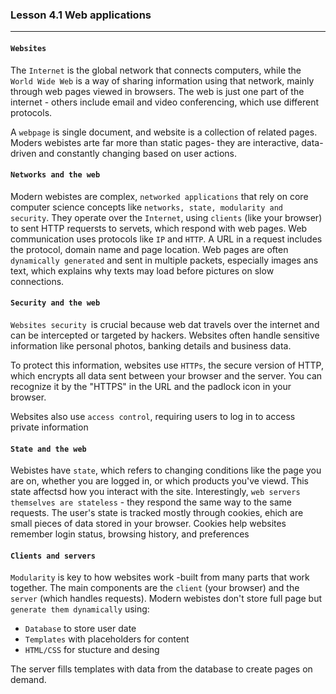### Lesson 4.1 Web applications

---

#### `Websites`

The `Internet` is the global network that connects computers, while the `World Wide Web` is a way of sharing information using that network, mainly through web pages viewed in browsers.
The web is just one part of the internet - others include email and video conferencing, which use different protocols.

A `webpage` is single document, and website is a collection of related pages.
Moders webistes arte far more than static pages- they are interactive, data-driven and constantly changing based on user actions.

#### `Networks and the web`

Modern webistes are complex, `networked applications` that rely on core computer science concepts like `networks, state, modularity and security`.
They operate over the `Internet`, using `clients` (like your browser) to sent HTTP requersts to servets, which respond with web pages.
Web communication uses protocols like `IP` and `HTTP`. A URL in a request includes the protocol, domain name and page location.
Web pages are often `dynamically generated` and sent in multiple packets, especially images ans text, which explains why texts may load before pictures on slow connections.

#### `Security and the web`

`Websites security `is crucial because web dat travels over the internet and can be intercepted or targeted by hackers. Websites often handle sensitive information like personal photos, banking details and business data.

To protect this information, websites use `HTTPs`, the secure version of HTTP, which encrypts all data sent between your browser and the server. You can recognize it by the "HTTPS" in the URL and the padlock icon in your browser.

Websites also use `access control`, requiring users to log in to access private information

#### `State and the web`

Webistes have `state`, which refers to changing conditions like the page you are on, whether you are logged in, or which products you've viewd.
This state affectsd how you interact with the site.
Interestingly, `web servers themselves are stateless` - they respond the same way to the same requests. The user's state is tracked mostly through cookies, ehich are small pieces of data stored in your browser. Cookies help websites remember login status, browsing history, and preferences

#### `Clients and servers`

`Modularity` is key to how websites work -built from many parts that work together. The main components are the `client` (your browser) and the `server` (which handles requests). Modern webistes don't store full page but `generate them dynamically` using:

- `Database` to store user date
- `Templates` with placeholders for content
- `HTML/CSS` for stucture and desing

The server fills templates with data from the database to create pages on demand.

